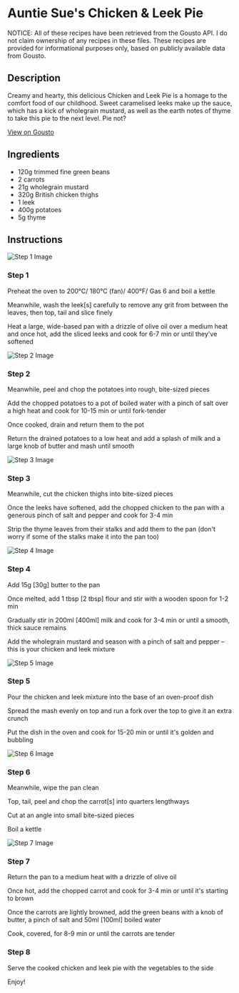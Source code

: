 # Auntie Sue's Chicken & Leek Pie

NOTICE: All of these recipes have been retrieved from the Gousto API. I do not claim ownership of any recipes in these files. These recipes are provided for informational purposes only, based on publicly available data from Gousto.

## Description

Creamy and hearty, this delicious Chicken and Leek Pie is a homage to the comfort food of our childhood. Sweet caramelised leeks make up the sauce, which has a kick of wholegrain mustard, as well as the earth notes of thyme to take this pie to the next level. Pie not?

[View on Gousto](https://www.gousto.co.uk/recipes/cookbook/auntie-sues-chicken-leek-pie)

## Ingredients

- 120g trimmed fine green beans
- 2 carrots
- 21g wholegrain mustard
- 320g British chicken thighs
- 1 leek 
- 400g potatoes
- 5g thyme

## Instructions

![Step 1 Image](https://production-media.gousto.co.uk/cms/recipe-step-image/949.-step-1-x200.jpg)

### Step 1

Preheat the oven to 200°C/ 180°C (fan)/ 400°F/ Gas 6 and boil a kettle


Meanwhile, wash the leek<span class="text-danger">[s]</span> carefully to remove any grit from between the leaves, then top, tail and slice finely


Heat a large, wide-based pan with a drizzle of olive oil over a medium heat and once hot, add the sliced leeks and cook for 6-7 min or until they've softened

![Step 2 Image](https://production-media.gousto.co.uk/cms/recipe-step-image/949.-step-2-x200.jpg)

### Step 2

Meanwhile, peel and chop the potatoes into rough, bite-<span class="text-highlight">sized</span> pieces


Add the chopped potatoes to a pot of boiled water with a pinch of salt over a high heat and cook for 10-15 min or until fork-tender


Once cooked, drain and return them to the pot


Return the drained potatoes to a low heat and add a splash of milk and a large knob of butter and mash until smooth

![Step 3 Image](https://production-media.gousto.co.uk/cms/recipe-step-image/949.-step-3-x200.jpg)

### Step 3

Meanwhile, cut the chicken <span class="text-highlight">thighs</span> into bite-sized pieces


Once the leeks have softened, add the chopped chicken to the pan with a generous pinch of salt and pepper and cook for 3-4 min


Strip the thyme leaves from their stalks and add them to the pan (don't worry if some of the stalks make it into the pan <span class="text-highlight">too)</span>

![Step 4 Image](https://production-media.gousto.co.uk/cms/recipe-step-image/949.-step-4-x200.jpg)

### Step 4

Add 15g <span class="text-danger">[30g]</span> butter to the pan


Once melted, add 1 tbsp <span class="text-danger">[2 tbsp]</span> flour and stir with a wooden spoon for 1-2 min


Gradually stir in 200ml <span class="text-danger">[400ml]</span> milk and cook for 3-4 min or until a smooth, thick sauce remains 


Add the wholegrain mustard and season with a pinch of salt and pepper <span class="text-highlight">–</span> this is your chicken and leek mixture

![Step 5 Image](https://production-media.gousto.co.uk/cms/recipe-step-image/949.-step-5-x200.jpg)

### Step 5

Pour the chicken and leek mixture into the base of an oven-proof dish 


Spread the mash evenly on top and run a fork over the top to give it <span class="text-highlight">an</span> extra <span class="text-highlight">crunch</span>


Put the dish in the oven and cook for 15-20 min or until it's golden and bubbling

![Step 6 Image](https://production-media.gousto.co.uk/cms/recipe-step-image/949.-step-6-x200.jpg)

### Step 6

Meanwhile, wipe the pan clean


Top, tail, peel and chop the carrot<span class="text-danger">[s]</span> into quarters lengthways


Cut at an angle into small bite-sized pieces


Boil a kettle

![Step 7 Image](https://production-media.gousto.co.uk/cms/recipe-step-image/949.-step-7-x200.jpg)

### Step 7

Return the pan to a medium heat with a drizzle of olive oil


Once hot, add the chopped carrot and cook for 3-4 min or until it's starting to brown


Once the carrots are lightly browned, add the green beans with a knob of butter, a pinch of salt and 50ml <span class="text-danger">[100ml]</span> boiled water


Cook, covered, for 8-9 min or until the carrots are tender

### Step 8

Serve the cooked chicken and leek pie with the vegetables to the side


Enjoy!


